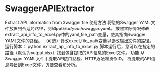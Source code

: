 # SwaggerAPIExtractor
Extract API information from Swagger file
使用方法
将您的Swagger YAML文件放置到合适的路径，例如path/to/your/swagger.yaml。
按照实际情况修改extract_api_info_to_excel.py中的yaml_file_path变量，使其指向Swagger YAML文件的路径。
（可选）修改excel_file_path变量以更改输出文件的路径。
运行脚本：
python extract_api_info_to_excel.py
脚本运行后，您可以在指定的路径（默认为output.xlsx）找到包含提取的API信息的Excel文件。
功能
从Swagger YAML文件中提取API接口路径、HTTP方法和操作ID。
将提取的API信息导出到Excel文件，方便查看和分析。
